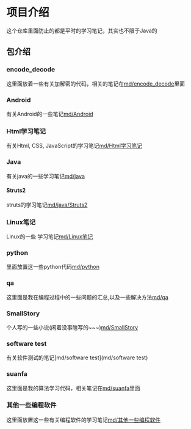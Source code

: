 # 项目介绍
这个仓库里面防止的都是平时的学习笔记，其实也不限于Java的

## 包介绍

### encode_decode
这里面放着一些有关加解密的代码，相关的笔记在[md/encode_decode](md/encode_decode)里面

### Android
有关Android的一些笔记[md/Android](md/Android)

### Html学习笔记
有关Html, CSS, JavaScript的学习笔记[md/Html学习笔记](md/Html学习笔记)

### Java
有关java的一些学习笔记[md/java](md/java)
#### Struts2
struts的学习笔记[md/java/Struts2](md/java/Struts2)
 
### Linux笔记
Linux的一些 学习笔记[md/Linux笔记](md/Linux笔记)

### python
里面放置这一些python代码[md/python](md/python)
 
### qa
这里面是我在编程过程中的一些问题的汇总,以及一些解决方法[md/qa](md/qa)

### SmallStory
个人写的一些小说(闲着没事瞎写的~~~)[md/SmallStory](md/SmallStory)

### software test
有关软件测试的笔记[md/software test](md/software test)

### suanfa
这里面是我的算法学习代码，相关笔记在[md/suanfa](md/suanfa)里面

### 其他一些编程软件
 这里面放置这一些有关编程软件的学习笔记[md/其他一些编程软件](md/其他一些编程软件)
 
 